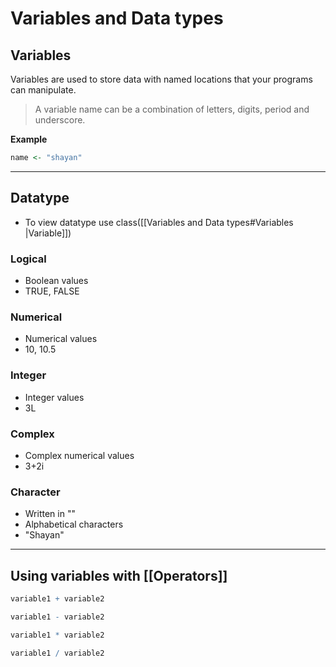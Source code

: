 # Variables and Data types
## Variables
Variables are used to store data with named locations that your programs can manipulate.

> A variable name can be a combination of letters, digits, period and underscore.

**Example**
```R
name <- "shayan"
```

---
## Datatype 
- To view datatype use class([[Variables and Data types#Variables |Variable]])

### Logical 
- Boolean values 
- TRUE, FALSE

### Numerical
- Numerical values
- 10, 10.5

### Integer
- Integer values
- 3L 

### Complex
- Complex numerical values
- 3+2i

### Character 
- Written in ""
- Alphabetical characters 
- "Shayan"

---
## Using variables with [[Operators]]
```R 
variable1 + variable2
```
```R
variable1 - variable2
```
```R
variable1 * variable2
```
```R
variable1 / variable2
```
